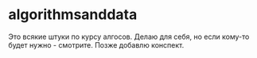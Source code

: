 # algorithmsanddata
Это всякие штуки по курсу алгосов. Делаю для себя, но если кому-то будет нужно - смотрите. Позже добавлю конспект.
